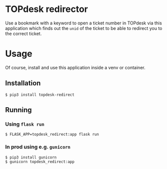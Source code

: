 # TOPdesk redirector

Use a bookmark with a keyword to open a ticket number in TOPdesk via this
application which finds out the `unid` of the ticket to be able to redirect you
to the correct ticket.

# Usage

Of course, install and use this application inside a venv or container.

## Installation
```shell
$ pip3 install topdesk-redirect
```

## Running

### Using `flask run`
```shell
$ FLASK_APP=topdesk_redirect:app flask run
```

### In prod using e.g. `gunicorn`
```shell
$ pip3 install gunicorn
$ gunicorn topdesk_redirect:app
```
